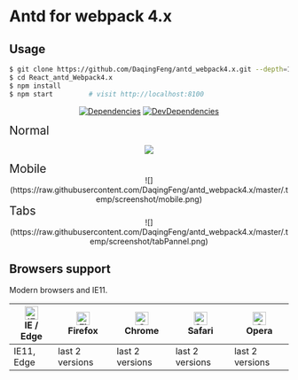 # Antd for webpack 4.x

## Usage

```bash
$ git clone https://github.com/DaqingFeng/antd_webpack4.x.git --depth=1
$ cd React_antd_Webpack4.x
$ npm install
$ npm start         # visit http://localhost:8100
```  

<div align="center">
  
[![Dependencies](https://img.shields.io/david/ant-design/ant-design-pro.svg)](https://david-dm.org/ant-design/ant-design-pro)
[![DevDependencies](https://img.shields.io/david/dev/ant-design/ant-design-pro.svg)](https://david-dm.org/ant-design/ant-design-pro?type=dev)

<div align="left" style="font-size: 1.5em;">
 Normal  
</div>

![](https://raw.githubusercontent.com/DaqingFeng/antd_webpack4.x/master/.temp/screenshot/homePageEn.png)

<div align="left" style="font-size: 1.5em;">
 Mobile  
</div>  
![](https://raw.githubusercontent.com/DaqingFeng/antd_webpack4.x/master/.temp/screenshot/mobile.png)

<div align="left" style="font-size: 1.5em;">
 Tabs  
</div>  
![](https://raw.githubusercontent.com/DaqingFeng/antd_webpack4.x/master/.temp/screenshot/tabPannel.png)

</div>


## Browsers support

Modern browsers and IE11.

| [<img src="https://raw.githubusercontent.com/alrra/browser-logos/master/src/edge/edge_48x48.png" alt="IE / Edge" width="24px" height="24px" />](http://godban.github.io/browsers-support-badges/)</br>IE / Edge | [<img src="https://raw.githubusercontent.com/alrra/browser-logos/master/src/firefox/firefox_48x48.png" alt="Firefox" width="24px" height="24px" />](http://godban.github.io/browsers-support-badges/)</br>Firefox | [<img src="https://raw.githubusercontent.com/alrra/browser-logos/master/src/chrome/chrome_48x48.png" alt="Chrome" width="24px" height="24px" />](http://godban.github.io/browsers-support-badges/)</br>Chrome | [<img src="https://raw.githubusercontent.com/alrra/browser-logos/master/src/safari/safari_48x48.png" alt="Safari" width="24px" height="24px" />](http://godban.github.io/browsers-support-badges/)</br>Safari | [<img src="https://raw.githubusercontent.com/alrra/browser-logos/master/src/opera/opera_48x48.png" alt="Opera" width="24px" height="24px" />](http://godban.github.io/browsers-support-badges/)</br>Opera |
| --------- | --------- | --------- | --------- | --------- |
| IE11, Edge| last 2 versions| last 2 versions| last 2 versions| last 2 versions

